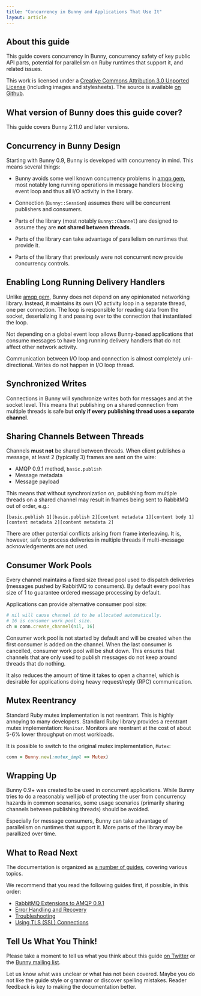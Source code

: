 ```yaml
---
title: "Concurrency in Bunny and Applications That Use It"
layout: article
---
```


## About this guide

This guide covers concurrency in Bunny, concurrency safety
of key public API parts, potential for parallelism on Ruby runtimes
that support it, and related issues.

This work is licensed under a <a rel="license"
href="http://creativecommons.org/licenses/by/3.0/">Creative Commons
Attribution 3.0 Unported License</a> (including images and
stylesheets). The source is available [on
Github](https://github.com/ruby-amqp/rubybunny.info).


## What version of Bunny does this guide cover?

This guide covers Bunny 2.11.0 and later versions.


## Concurrency in Bunny Design

Starting with Bunny 0.9, Bunny is developed with concurrency in mind.
This means several things:

 * Bunny avoids some well known concurrency problems in [amqp gem](http://rubyamqp.info),
   most notably long running operations in message handlers blocking event loop and thus all
   I/O activity in the library.

 * Connection (`Bunny::Session`) assumes there will be concurrent publishers
   and consumers.

 * Parts of the library (most notably `Bunny::Channel`) are designed to assume they are **not shared between threads**.

 * Parts of the library can take advantage of parallelism on runtimes that
   provide it.

 * Parts of the library that previously were not concurrent now provide
   concurrency controls.


## Enabling Long Running Delivery Handlers

Unlike [amqp gem](http://rubyamqp.info), Bunny does not depend on any
opinionated networking library. Instead, it maintains its own I/O
activity loop in a separate thread, one per connection. The loop is
responsible for reading data from the socket, deserializing it and
passing over to the connection that instantiated the loop.

Not depending on a global event loop allows Bunny-based applications
that consume messages to have long running delivery handlers that
do not affect other network activity.

Communication between I/O loop and connection is almost completely
uni-directional. Writes do not happen in I/O loop thread.


## Synchronized Writes

Connections in Bunny will synchronize writes both for messages
and at the socket level. This means that publishing on
a shared connection from multiple threads is safe but
**only if every publishing thread uses a separate channel**.


## Sharing Channels Between Threads

Channels **must not** be shared between threads.
When client publishes a message, at least 2 (typically 3) frames
are sent on the wire:

 * AMQP 0.9.1 method, `basic.publish`
 * Message metadata
 * Message payload

This means that without synchronization on, publishing from multiple
threads on a shared channel may result in frames being sent
to RabbitMQ out of order, e.g.:

```
[basic.publish 1][basic.publish 2][content metadata 1][content body 1][content metadata 2][content metadata 2]
```

There are other potential conflicts arising from frame interleaving.
It is, however, safe to process deliveries in multiple threads
if multi-message acknowledgements are not used.


## Consumer Work Pools

Every channel maintains a fixed size thread pool used to dispatch
deliveries (messages pushed by RabbitMQ to consumers). By default
every pool has size of 1 to guarantee ordered message processing
by default.

Applications can provide alternative consumer pool size:

``` ruby
# nil will cause channel id to be allocated automatically.
# 16 is consumer work pool size.
ch = conn.create_channel(nil, 16)
```

Consumer work pool is not started by default and will be
created when the first consumer is added on the channel.
When the last consumer is cancelled, consumer work pool
will be shut down. This ensures that channels that
are only used to publish messages do not keep around threads
that do nothing.

It also reduces the amount of time it takes to open
a channel, which is desirable for applications doing
heavy request/reply (RPC) communication.


## Mutex Reentrancy

Standard Ruby mutex implementation is not reentrant. This is highly
annoying to many developers. Standard Ruby library provides
a reentrant mutex implementation: `Monitor`. Monitors are reentrant
at the cost of about 5-6% lower throughput on most workloads.

It is possible to switch to the original mutex implementation, `Mutex`:

``` ruby
conn = Bunny.new(:mutex_impl => Mutex)
```



## Wrapping Up

Bunny 0.9+ was created to be used in concurrent applications. While
Bunny tries to do a reasonably well job of protecting the user from
concurrency hazards in common scenarios, some usage scenarios
(primarily sharing channels between publishing threads) should
be avoided.

Especially for message consumers, Bunny can take advantage of
parallelism on runtimes that support it. More parts of the library
may be parallized over time.


## What to Read Next

The documentation is organized as [a number of
guides](/articles/guides.html), covering various topics.

We recommend that you read the following guides first, if possible, in
this order:

 * [RabbitMQ Extensions to AMQP 0.9.1](/articles/rabbitmq_extensions.html)
 * [Error Handling and Recovery](/articles/error_handling.html)
 * [Troubleshooting](/articles/troubleshooting.html)
 * [Using TLS (SSL) Connections](/articles/tls.html)



## Tell Us What You Think!

Please take a moment to tell us what you think about this guide [on
Twitter](http://twitter.com/rubyamqp) or the [Bunny mailing
list](https://groups.google.com/forum/#!forum/ruby-amqp).

Let us know what was unclear or what has not been covered. Maybe you
do not like the guide style or grammar or discover spelling
mistakes. Reader feedback is key to making the documentation better.
